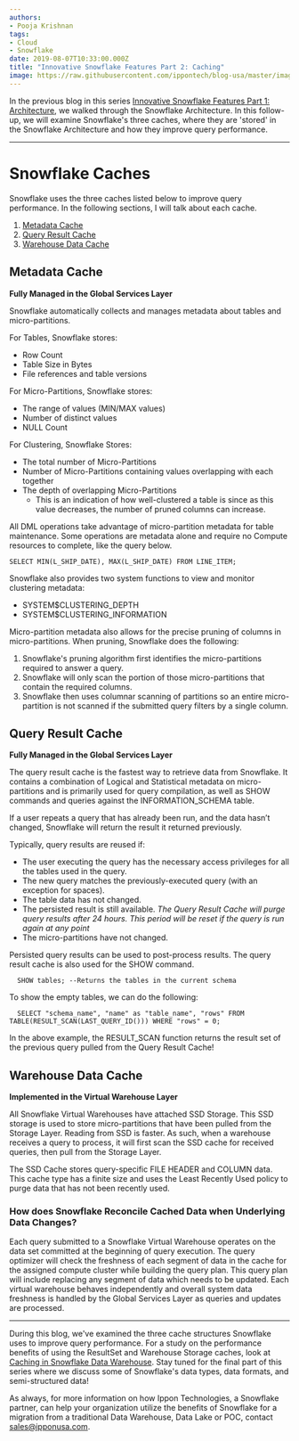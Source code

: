 ```yaml
---
authors:
- Pooja Krishnan
tags:
- Cloud
- Snowflake
date: 2019-08-07T10:33:00.000Z
title: "Innovative Snowflake Features Part 2: Caching"
image: https://raw.githubusercontent.com/ippontech/blog-usa/master/images/2019/08/Snowflake.jpg
---
```

In the previous blog in this series [Innovative Snowflake Features Part 1: Architecture](https://blog.ippon.tech/innovative-snowflake-features-part-1-architecture), we walked through the Snowflake Architecture. In this follow-up, we will examine Snowflake's three caches, where they are 'stored' in the Snowflake Architecture and how they improve query performance.

---
# Snowflake Caches
Snowflake uses the three caches listed below to improve query performance. In the following sections, I will talk about each cache.
1. <a href="#metadata-cache">Metadata Cache</a>
2. <a href="#query-result-cache">Query Result Cache</a>
3. <a href="#warehouse-data-cache">Warehouse Data Cache</a>

<h2 id="metadata-cache">Metadata Cache</h2>

**Fully Managed in the Global Services Layer**

Snowflake automatically collects and manages metadata about tables and micro-partitions.

For Tables, Snowflake stores:
* Row Count
* Table Size in Bytes
* File references and table versions

For Micro-Partitions, Snowflake stores:
* The range of values (MIN/MAX values)
* Number of distinct values
* NULL Count

For Clustering, Snowflake Stores:
* The total number of Micro-Partitions
* Number of Micro-Partitions containing values overlapping with each together
* The depth of overlapping Micro-Partitions
  * This is an indication of how well-clustered a table is since as this value decreases, the number of pruned columns can increase.

All DML operations take advantage of micro-partition metadata for table maintenance. Some operations are metadata alone and require no Compute resources to complete, like the query below.

```plsql
SELECT MIN(L_SHIP_DATE), MAX(L_SHIP_DATE) FROM LINE_ITEM;
```
Snowflake also provides two system functions to view and monitor clustering metadata:
* SYSTEM$CLUSTERING_DEPTH
* SYSTEM$CLUSTERING_INFORMATION

Micro-partition metadata also allows for the precise pruning of columns in micro-partitions. When pruning, Snowflake does the following:
1. Snowflake's pruning algorithm first identifies the micro-partitions required to answer a query.
2. Snowflake will only scan the portion of those micro-partitions that contain the required columns.
3. Snowflake then uses columnar scanning of partitions so an entire micro-partition is not scanned if the submitted query filters by a single column.

<h2 id="query-result-cache">Query Result Cache</h2>

**Fully Managed in the Global Services Layer**

The query result cache is the fastest way to retrieve data from Snowflake. It contains a combination of Logical and Statistical metadata on micro-partitions and is primarily used for query compilation, as well as SHOW commands and queries against the INFORMATION_SCHEMA table.

If a user repeats a query that has already been run, and the data hasn’t changed, Snowflake will return the result it returned previously.

Typically, query results are reused if:
* The user executing the query has the necessary access privileges for all the tables used in the query.
* The new query matches the previously-executed query (with an exception for spaces).
* The table data has not changed.
* The persisted result is still available. *The Query Result Cache will purge query results after 24 hours. This period will be reset if the query is run again at any point*
* The micro-partitions have not changed.

Persisted query results can be used to post-process results. The query result cache is also used for the SHOW command.
```plsql
  SHOW tables; --Returns the tables in the current schema
```
To show the empty tables, we can do the following:
```plsql
  SELECT "schema_name", "name" as "table_name", "rows" FROM TABLE(RESULT_SCAN(LAST_QUERY_ID())) WHERE "rows" = 0;
```
In the above example, the RESULT_SCAN function returns the result set of the previous query pulled from the Query Result Cache!

<h2 id="warehouse-data-cache">Warehouse Data Cache</h2>

**Implemented in the Virtual Warehouse Layer**

All Snowflake Virtual Warehouses have attached SSD Storage. This SSD storage is used to store micro-partitions that have been pulled from the Storage Layer. Reading from SSD is faster. As such, when a warehouse receives a query to process, it will first scan the SSD cache for received queries, then pull from the Storage Layer.

The SSD Cache stores query-specific FILE HEADER and COLUMN data. This cache type has a finite size and uses the Least Recently Used policy to purge data that has not been recently used.

### How does Snowflake Reconcile Cached Data when Underlying Data Changes?
Each query submitted to a Snowflake Virtual Warehouse operates on the data set committed at the beginning of query execution. The query optimizer will check the freshness of each segment of data in the cache for the assigned compute cluster while building the query plan. This query plan will include replacing any segment of data which needs to be updated. Each virtual warehouse behaves independently and overall system data freshness is handled by the Global Services Layer as queries and updates are processed.

---
During this blog, we've examined the three cache structures Snowflake uses to improve query performance. For a study on the performance benefits of using the ResultSet and Warehouse Storage caches, look at [Caching in Snowflake Data Warehouse](https://www.analytics.today/blog/caching-in-snowflake-data-warehouse). Stay tuned for the final part of this series where we discuss some of Snowflake's data types, data formats, and semi-structured data!

As always, for more information on how Ippon Technologies, a Snowflake partner, can help your organization utilize the benefits of Snowflake for a migration from a traditional Data Warehouse, Data Lake or POC, contact sales@ipponusa.com.
